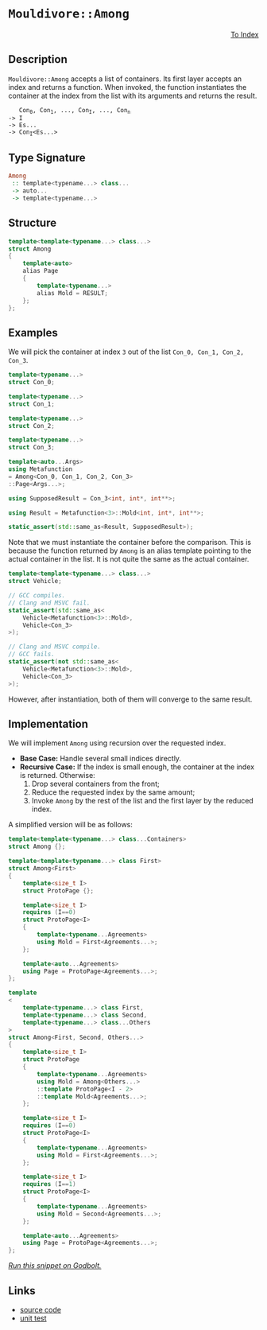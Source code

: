 <!-- Copyright 2024 Feng Mofan
SPDX-License-Identifier: Apache-2.0 -->

# `Mouldivore::Among`

<p style='text-align: right;'><a href="../../../facilities/metafunctions.md#mouldivore-among">To Index</a></p>

## Description

`Mouldivore::Among` accepts a list of containers. Its first layer accepts an index and returns a function.
When invoked, the function instantiates the container at the index from the list with its arguments and returns the result.

<pre><code>   Con<sub>0</sub>, Con<sub>1</sub>, ..., Con<sub>I</sub>, ..., Con<sub>n</sub>
-> I
-> Es...
-> Con<sub>I</sub>&lt;Es...&gt;</code></pre>

## Type Signature

```Haskell
Among
 :: template<typename...> class...
 -> auto...
 -> template<typename...>
```

## Structure

```C++
template<template<typename...> class...>
struct Among
{
    template<auto>
    alias Page
    {
        template<typename...>
        alias Mold = RESULT;
    };
};
```

## Examples

We will pick the container at index `3` out of the list `Con_0, Con_1, Con_2, Con_3`.

```C++
template<typename...>
struct Con_0;

template<typename...>
struct Con_1;

template<typename...>
struct Con_2;

template<typename...>
struct Con_3;

template<auto...Args>
using Metafunction
= Among<Con_0, Con_1, Con_2, Con_3>
::Page<Args...>;

using SupposedResult = Con_3<int, int*, int**>;

using Result = Metafunction<3>::Mold<int, int*, int**>;

static_assert(std::same_as<Result, SupposedResult>);
```

Note that we must instantiate the container before the comparison.
This is because the function returned by `Among` is an alias template pointing to the actual container in the list.
It is not quite the same as the actual container.

```C++
template<template<typename...> class...>
struct Vehicle;

// GCC compiles.
// Clang and MSVC fail.
static_assert(std::same_as<
    Vehicle<Metafunction<3>::Mold>,
    Vehicle<Con_3>
>);

// Clang and MSVC compile.
// GCC fails.
static_assert(not std::same_as<
    Vehicle<Metafunction<3>::Mold>,
    Vehicle<Con_3>
>);
```

However, after instantiation, both of them will converge to the same result.

## Implementation

We will implement `Among` using recursion over the requested index.

- **Base Case:** Handle several small indices directly.
- **Recursive Case:** If the index is small enough, the container at the index is returned. Otherwise:
  1. Drop several containers from the front;
  2. Reduce the requested index by the same amount;
  3. Invoke `Among` by the rest of the list and the first layer by the reduced index.

A simplified version will be as follows:

```C++
template<template<typename...> class...Containers>
struct Among {};

template<template<typename...> class First>
struct Among<First>
{
    template<size_t I>
    struct ProtoPage {};

    template<size_t I>
    requires (I==0)
    struct ProtoPage<I>
    {
        template<typename...Agreements>
        using Mold = First<Agreements...>;
    };

    template<auto...Agreements>
    using Page = ProtoPage<Agreements...>;
};

template
<
    template<typename...> class First,
    template<typename...> class Second,
    template<typename...> class...Others
>
struct Among<First, Second, Others...>
{
    template<size_t I>
    struct ProtoPage 
    {
        template<typename...Agreements>
        using Mold = Among<Others...>
        ::template ProtoPage<I - 2>
        ::template Mold<Agreements...>;
    };

    template<size_t I>
    requires (I==0)
    struct ProtoPage<I>
    {
        template<typename...Agreements>
        using Mold = First<Agreements...>;
    };

    template<size_t I>
    requires (I==1)
    struct ProtoPage<I>
    {
        template<typename...Agreements>
        using Mold = Second<Agreements...>;
    };

    template<auto...Agreements>
    using Page = ProtoPage<Agreements...>;
};
```

[*Run this snippet on Godbolt.*](https://godbolt.org/#z:OYLghAFBqd5QCxAYwPYBMCmBRdBLAF1QCcAaPECAMzwBtMA7AQwFtMQByARg9KtQYEAysib0QXACx8BBAKoBnTAAUAHpwAMvAFYTStJg1DIApACYAQuYukl9ZATwDKjdAGFUtAK4sGIAMykrgAyeAyYAHI%2BAEaYxCAArACcpAAOqAqETgwe3r566ZmOAqHhUSyx8YF2mA7ZQgRMxAS5Pn7VmPbFDA1NBKWRMXGJKQqNza35XLbj/WGDFcP%2BAJS2qF7EyOwc5v5hyN5YANQm/m7IY%2BhYVKfYJhoAgvcPBJgsqQavp26v75%2BY3wIAE9UoxWJgAHRQ25HA5MBQKKEQjyCJjzYgKW7PMbELwOI4PFgCYAnADsVlJABFTlZHs9fh8mF8zgz/oCQWC2EiYXCEUcAGJ4DEELGPHF4ggEolGb6C4Wip7k55HFVHVlMgFnTIAL0wAH1JQBJBWqo7i/HKYioIjKJjATBkinU/y0p6PU3q5luHX6o0m1XETAARy8QswCiOEGN/mdlI0y2VqvNkst1tQtvt32jd3dqpMStzppVns1Pw5zC5UIewEDb0YBEx/hzDyLqq8mSMRwAsp50CcYwKhWNvtXa2xBIjoU2aYmVfnna7Z2q3oyvUwvEQkaPMHWJ/6Ve2wiSMw7TpSjqmbXbS9vdw3udOXc95zO6Y8S8%2BzkuPyzy%2BCH9gsIGHycpjKQ34rmyv6ghWkJToBvIRkItQCOg4GFsufwauyMH/vBQHwpOEIAPIEAgcSYnS05igQuL4oSxKykOBCkEcyFoAwaFHKR5EYgBz4Fi2qo/t6eC6gaRzZkuyYXlaV72icGH5q6rbFpB2HQZycEQre44NvuRaHp2Pa0H2Z5SoxZw8RR/EYaaIAgCWslpieWZHAAtEcZgGfZjnqa83a9iONY7npRFYk%2BSlUq%2BbpCWpWFej6ElSRhgYhmGEZRmeZ7xtJtESs58mlilcWOkuHr%2BaWwK4ZWOkhXejbNqpRxGSSJlmQOoEimcun1uFj4qXm0WRbFFUJaWSV%2BtRpVpaGgaZdGsZcAmGEyZe6bXlmBnKeVwmVThWlbvVYU%2BW2HZtb2/bnuxqHBWOfX8SNpoviNEHjd866blWx19QZrUXteV2FRtmY9T9E6PYuw2Lo8AD0ABUiNI8jKOw88CNI0cAAq4YNkcyNo3DKPEwTz50mYewMAcXjHN8HFbKk%2BnTfS%2B2abBtkPDJKJ6hoMUs%2B9bN4RCCpcwIepcHz76s2WNXaSL%2BX4tz3mvVLAsy4d8HYgrkrc/4ksPBjiODsKRzYKorAfA6pNvi80ufagW7EMAjXPP9XaYI0VBeFT3SfueDEymc3MaKx3PTEcSuh2LevTQ5rk9U7/V3CrDz/UIXipIUmDoAASuGXi0JK5m698YQsUcZfw6xlfwxFMOp%2BdRx5woBdFwO7ue97dQCN8MfYA57Wl4I1eCFXFej7XA1k5zjSOMgeqEXEBAQJcDkKOCC%2BNm4zet6x6eZxk2c74XtwJinhvw2xKGcab5t/FbSOE7FIkv3%2BtU8sBSda3RkoAGqYAgPABxNT11hrDI4ABxNwbhYSoHeHQcMws4bgLcAYTshg%2BxdiEL/GBVA0S0CQTPJkQDN5KGaCvAg6A14b3hN8Jc/9AHAO%2BB3JgXsfbZF7rcAeQUmzoVKgwoB9Bvgl2Zk2M%2BoCUFoJJBg7s2CYFoHgfQQhYDIHQKOHgugiItbEPnovchDBrRmkodQtgm86EYQEUws4LC2HdwYJwps3DTK3D4aaSxQig7RwVKfGKHBVi0E4AkXgfgOBaFIKgTgbhrDWDNOsTYp4KY8FIAQTQfjVgAGtEiSAhBoSQXBST%2BA0AkDQZgABspSzAAA5Kn6E4JIXgLAJAaBDiEsJESOC8AUCAEOKTQl%2BNIHAWAMBEAgHWAQVIG5yCUAUakBBxAIjgk4KoSppT3KlMkEcYAyBkBHCkBCMwvBs6EBIHgKh0x%2BCCBEGIdgUgZCCEUCodQfTSC6GmAAd2IEwVInAeD%2BMCcE1J4TODEQ3BMyUqAqBHGWas9Zmztm7OyWYSMHhFFxBOIk5YvBelaFWBAJAMy5lTIgAS%2Bg8RgBSDMHwOgrwMSUGiIC6IYQmhAh%2BbwRlzBiBAmItEbQtRelJIUXpYiDBaAsueVgaIXhgBuDELQLp3BeBYBYIYYA4hxVhjqAAN3DICzAqhagbm2EksunRAW0DwNET5nKPBYEBbRPAjSFWkG1cQaIh9KRvBVeaowqTVhUAMM7X%2BeBMBvOIjBVldzhCiHELci58glBqEBa8/QKqUDRMsPoC1XTICrFQIzbI8r3KXDPKYSw1gzBtJdcQU5Oqc22E6Hy7ILhOKTD8NMEI8xyiVAKBkLIAhW09qKNkAYXbhjTBqHY3oExPBtD0BO7oU65hlCGPEcdswB1rr6COldEhVgKDiVsXdtSOBBNIK03g7SoUrLWRsrZOy9lIogLgY5xB0X%2BGWli31qxyJMCwPECAGSQCSH8BCJI/hSSSFyWYSQpTmkJFKSkAJHB6mkEae%2BiEpSuClMqUkSpWGEh5OSP4UpZ7AXtM6d05JvqBnDLxaM0FkyKDErgbM0lCy2CcCaCwTVpJ3JMAIp2LgSQIRcByYc/ARBq1nMjVcmN0g40PMTc83QlKPlfNZX8k9ALnntJBeMjcRwIVHC4zxvjAmSRCZEzk5FLG5lvrMJiqjfTcX4ts6SolJLhgmd43CIwQmuAhxoIXCidKGVMs5RG9lzLuW8ocBGwV9ZhWisBRKqVMraByojUqr12wwn4EDFqnVzy9UGteBGk1SGwnmstcym1uWsXVsdUkl1bqlAeuVUYb1oBnN8ADQoINIaw2MAjXG2TNz5OyEU08sJKmU0%2BtLVYDN1Xs0AfCfmgQhbi0xgW%2BWytcQpO1tW/OptEBXAbqCJxbdixV1pF7d0c7hQ%2B0MCu928dDbJ3rpnVMetXR6izBe2OmYfRztjC3Z2ndy01gbEPZDpDp7z1Ao4MZ4g3HeP8d8xZ4TomNCRmfZJt9H6nM4u/ZgX9wxVtIZQ2h4TuTSTJFJAUyQ0H1nTAR%2BR2wlHsX9MGSMsZYKPNubiOx7YXHYUsAUJqnZmrLP/DGOJl9py9CjejeNyNU2k0BFIGp75CrNPw7I8Chj4LIWi42eLyXRxpfCdl5KCAKLWNot2CsT9PW6OebIEx93IBJeZz1FbvUNuF4o/WVS4LtKID0ueVFiLTro9cp5Xy%2BLcChUirFXlzAkrpWyvlUk7LnX6ukHy427V8qwkleQIa8rghTXPOq1aoEdW7WNYjS191nrOtHmo/6u0/Xg2hvDU65X1yJATfuQm6bOhNdSLTWWpbWb4C5vWwweVsNV47csBWi9Vaa0rb3e97ozb3BfbbRd9AAObuPfu8fwdT3z9zv3394H1%2B3u/YEIuu/m7p15BP6D5oH%2B90Ho3J67aZtKcDI4sBi4S5S4y4ahjC44SYkAE6OZc7LAk5k7/qaZU4gBmDCb%2BD%2BAJDFJ5LNJ4GkjYakY6acAUY9JfqkCZKSAJCgYJCVJlJJCSBJAFLgZcCBBIb%2BAgEXqUFE5pLHoHLkGgEdKCGoHOoURNqSBAA%3D)

## Links

- [source code](../../../../conceptrodon/mouldivore/among.hpp)
- [unit test](../../../../tests/unit/metafunctions/mouldivore/among.test.hpp)
